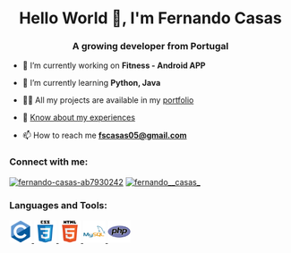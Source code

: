 <h1 align="center">Hello World 👋, I'm Fernando Casas</h1>
<h3 align="center">A growing developer from Portugal</h3>

- 🔭 I’m currently working on **Fitness - Android APP**

- 🌱 I’m currently learning **Python, Java**

- 👨‍💻 All my projects are available in my <a href="https://fernando-casas.eu" target="_blank" >portfolio </a>

- 📄 <a href="[https://drive.google.com/file/d/1269042d7DbiT8coi7hEI-NMJD2fkX6ha/view?usp=sharing](https://drive.google.com/file/d/11w9jqwLfBln2kJkpFq1Oqx5nAzI43i_X/view?usp=sharing)"> Know about my experiences </a>

- 📫 How to reach me **fscasas05@gmail.com**
<h3 align="left">Connect with me:</h3>
<p align="left">
<a href="https://linkedin.com/in/fernando-casas-ab7930242" target="blank"><img align="center" src="https://raw.githubusercontent.com/rahuldkjain/github-profile-readme-generator/master/src/images/icons/Social/linked-in-alt.svg" alt="fernando-casas-ab7930242" height="30" width="40" /></a>
<a href="https://instagram.com/fernando__casas_" target="blank"><img align="center" src="https://raw.githubusercontent.com/rahuldkjain/github-profile-readme-generator/master/src/images/icons/Social/instagram.svg" alt="fernando__casas_" height="30" width="40" /></a>
</p>

<h3 align="left">Languages and Tools:</h3>
<p align="left"> <a href="https://www.cprogramming.com/" target="_blank" rel="noreferrer"> <img src="https://raw.githubusercontent.com/devicons/devicon/master/icons/c/c-original.svg" alt="c" width="40" height="40"/> </a> <a href="https://www.w3schools.com/css/" target="_blank" rel="noreferrer"> <img src="https://raw.githubusercontent.com/devicons/devicon/master/icons/css3/css3-original-wordmark.svg" alt="css3" width="40" height="40"/> </a> <a href="https://www.w3.org/html/" target="_blank" rel="noreferrer"> <img src="https://raw.githubusercontent.com/devicons/devicon/master/icons/html5/html5-original-wordmark.svg" alt="html5" width="40" height="40"/> </a> <a href="https://www.mysql.com/" target="_blank" rel="noreferrer"> <img src="https://raw.githubusercontent.com/devicons/devicon/master/icons/mysql/mysql-original-wordmark.svg" alt="mysql" width="40" height="40"/> </a> <a href="https://www.php.net" target="_blank" rel="noreferrer"> <img src="https://raw.githubusercontent.com/devicons/devicon/master/icons/php/php-original.svg" alt="php" width="40" height="40"/> </a> </p>
